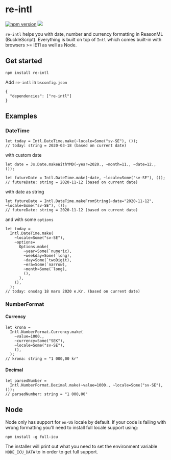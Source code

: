 # re-intl

[![npm version](https://badge.fury.io/js/re-intl.svg)](https://badge.fury.io/js/re-intl)
[![](https://github.com/believer/re-intl/workflows/Release/badge.svg)](https://github.com/believer/re-intl/actions?workflow=Release)

`re-intl` helps you with date, number and currency formatting in ReasonML
(BuckleScript). Everything is built on top of `Intl` which comes built-in with
browsers >= IE11 as well as Node.

## Get started

```
npm install re-intl
```

Add `re-intl` in `bsconfig.json`

```
{
  "dependencies": ["re-intl"]
}
```

## Examples

### DateTime

```reason
let today = Intl.DateTime.make(~locale=Some("sv-SE"), ());
// today: string = 2020-03-18 (based on current date)
```

with custom date

```reason
let date = Js.Date.makeWithYMD(~year=2020., ~month=11., ~date=12., ());

let futureDate = Intl.DateTime.make(~date, ~locale=Some("sv-SE"), ());
// futureDate: string = 2020-11-12 (based on current date)
```

with date as string

```reason
let futureDate = Intl.DateTime.makeFromString(~date="2020-11-12", ~locale=Some("sv-SE"), ());
// futureDate: string = 2020-11-12 (based on current date)
```

and with some `options`

```reason
let today =
  Intl.DateTime.make(
    ~locale=Some("sv-SE"),
    ~options=
      Options.make(
        ~year=Some(`numeric),
        ~weekday=Some(`long),
        ~day=Some(`twoDigit),
        ~era=Some(`narrow),
        ~month=Some(`long),
        (),
      ),
    (),
  );
// today: onsdag 18 mars 2020 e.Kr. (based on current date)
```

### NumberFormat

#### Currency

```reason
let krona =
  Intl.NumberFormat.Currency.make(
    ~value=1000.,
    ~currency=Some("SEK"),
    ~locale=Some("sv-SE"),
    (),
  );
// krona: string = "1 000,00 kr"
```

#### Decimal

```reason
let parsedNumber =
  Intl.NumberFormat.Decimal.make(~value=1000., ~locale=Some("sv-SE"), ());
// parsedNumber: string = "1 000,00"
```

## Node

Node only has support for `en-US` locale by default. If your code is failing
with wrong formatting you'll need to install full locale support using:

```
npm install -g full-icu
```

The installer will print out what you need to set the environment variable `NODE_ICU_DATA` to in order to get full support.

